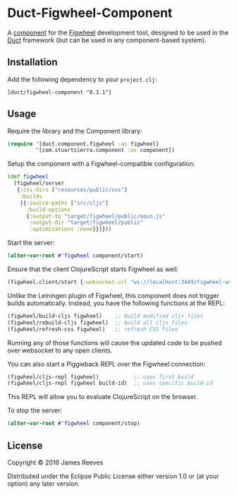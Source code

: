 # Duct-Figwheel-Component

A [component][] for the [Figwheel][] development tool, designed to be
used in the [Duct][] framework (but can be used in any component-based
system).

[component]: https://github.com/stuartsierra/component
[figwheel]:  https://github.com/bhauman/lein-figwheel
[duct]:      https://github.com/weavejester/duct

## Installation

Add the following dependency to your `project.clj`:

    [duct/figwheel-component "0.3.1"]

## Usage

Require the library and the Component library:

```clojure
(require '[duct.component.figwheel :as figwheel]
         '[com.stuartsierra.component :as component])
```

Setup the component with a Figwheel-compatible configuration:

```clojure
(def figwheel
  (figwheel/server
   {:css-dirs ["resources/public/css"]
    :builds
    [{:source-paths ["src/cljs"]
      :build-options
      {:output-to "target/figwheel/public/main.js"
       :output-dir "target/figwheel/public"
       :optimizations :none}}]}))
```

Start the server:

```clojure
(alter-var-root #'figwheel component/start)
```

Ensure that the client ClojureScript starts Figwheel as well:

```clojure
(figwheel.client/start {:websocket-url "ws://localhost:3449/figwheel-ws"})
```

Unlike the Leiningen plugin of Figwheel, this component does not
trigger builds automatically. Instead, you have the following
functions at the REPL:

```clojure
(figwheel/build-cljs figwheel)    ;; build modified cljs files
(figwheel/rebuild-cljs figwheel)  ;; build all cljs files
(figwheel/refresh-css figwheel)   ;; refresh CSS files
```

Running any of those functions will cause the updated code to be
pushed over websocket to any open clients.

You can also start a Piggieback REPL over the Figwheel connection:

```clojure
(figwheel/cljs-repl figwheel)           ;; uses first build
(figwheel/cljs-repl figwheel build-id)  ;; uses specific build-id
```

This REPL will allow you to evaluate ClojureScript on the browser.

To stop the server:

```clojure
(alter-var-root #'figwheel component/stop)
```

## License

Copyright © 2016 James Reeves

Distributed under the Eclipse Public License either version 1.0 or (at
your option) any later version.
